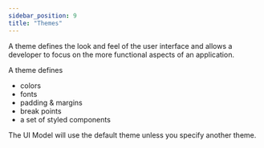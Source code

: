 ```yaml
---
sidebar_position: 9
title: "Themes"
---
```


A theme defines the look and feel of the user interface and allows a developer to focus on the more functional aspects of an application.

A theme defines
- colors
- fonts
- padding & margins
- break points
- a set of styled components

The UI Model will use the default theme unless you specify another theme.